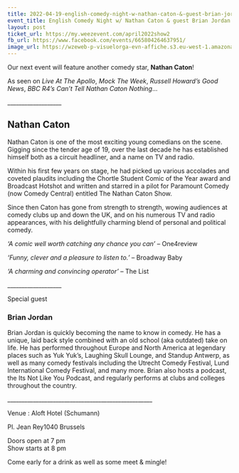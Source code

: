 ```yaml
---
title: 2022-04-19-english-comedy-night-w-nathan-caton-&-guest-brian-jordan
event_title: English Comedy Night w/ Nathan Caton & guest Brian Jordan
layout: post
ticket_url: https://my.weezevent.com/april2022show2
fb_url: https://www.facebook.com/events/665804264637951/
image_url: https://wzeweb-p-visuelorga-evn-affiche.s3.eu-west-1.amazonaws.com/affiche_832630.jpg
---
```


<p> Our next event will feature another comedy star, <strong>Nathan Caton</strong>!</p>
<p> As seen on <em>Live At The Apollo</em>, <em>Mock The Week</em>, <em>Russell Howard’s Good News</em>, <em>BBC R4’s Can’t Tell Nathan Caton Nothing</em>…</p>
<p> ___________________</p>
<p> <h2>Nathan Caton</h2></p>
<p> Nathan Caton is one of the most exciting young comedians on the scene. Gigging since the tender age of 19, over the last decade he has established himself both as a circuit headliner, and a name on TV and radio.</p>
<p> Within his first few years on stage, he had picked up various accolades and coveted plaudits including the Chortle Student Comic of the Year award and Broadcast Hotshot and written and starred in a pilot for Paramount Comedy (now Comedy Central) entitled The Nathan Caton Show.</p>
<p> Since then Caton has gone from strength to strength, wowing audiences at comedy clubs up and down the UK, and on his numerous TV and radio appearances, with his delightfully charming blend of personal and political comedy.</p>
<p> <em>‘A comic well worth catching any chance you can’</em> – One4review</p>
<p> <em>‘Funny, clever and a pleasure to listen to.’</em> – Broadway Baby</p>
<p> <em>‘A charming and convincing operator’</em> – The List</p>
<p> ___________________</p>
<p> Special guest&nbsp;</p>
<p> <h3>Brian Jordan</h3></p>
<p> Brian Jordan is quickly becoming the name to know in comedy. He has a unique, laid back style combined with an old school (aka outdated) take on life. He has performed throughout Europe and North America at legendary places such as Yuk Yuk’s, Laughing Skull Lounge, and Standup Antwerp, as well as many comedy festivals including the Utrecht Comedy Festival, Lund International Comedy Festival, and many more. Brian also hosts a podcast, the Its Not Like You Podcast, and regularly performs at clubs and colleges throughout the country.&nbsp;</p>
<p> ___________________________________________________</p>
<p> Venue : Aloft Hotel (Schumann)</p>
<p> Pl. Jean Rey1040 Brussels</p>
<p> Doors open at 7 pm<br> Show starts at 8 pm</p>
<p> Come early for a drink as well as some meet &amp; mingle!</p>
